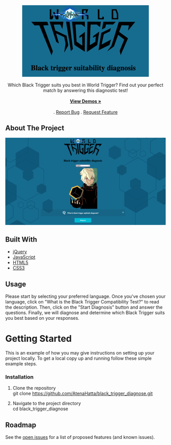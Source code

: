 <br/>
<p align="center">
  <a href="https://github.com/AtenaHatta/">
    <img src="img_screenshot_blacktriggerdiagnose.png" alt="Logo">
  </a>

  <p align="center">
    Which Black Trigger suits you best in World Trigger? Find out your perfect match by answering this diagnostic test!
    <br/>
    <br/>
    <a href="https://blacktriggerdiagnose.netlify.app/"><strong>View Demos »</strong></a>
    <br/>
    <br/>
    .
    <a href="https://github.com/AtenaHatta//issues">Report Bug</a>
    .
    <a href="https://github.com/AtenaHatta//issues">Request Feature</a>
  </p>
</p>


## About The Project

<img src="img_title_blacktriggerdiagnose.png">

## Built With


* [jQuery]()
* [JavaScript]()
* [HTML5]()
* [CSS3]()


## Usage

Please start by selecting your preferred language. Once you've chosen your language, click on "What is the Black Trigger Compatibility Test?" to read the description. Then, click on the "Start Diagnosis" button and answer the questions. Finally, we will diagnose and determine which Black Trigger suits you best based on your responses.


# Getting Started

This is an example of how you may give instructions on setting up your project locally.
To get a local copy up and running follow these simple example steps.

### Installation

1. Clone the repository</br>
git clone https://github.com/AtenaHatta/black_trigger_diagnose.git

2. Navigate to the project directory</br>
cd black_trigger_diagnose


## Roadmap

See the [open issues](https://github.com/AtenaHatta/black_trigger_diagnose/issues) for a list of proposed features (and known issues).


